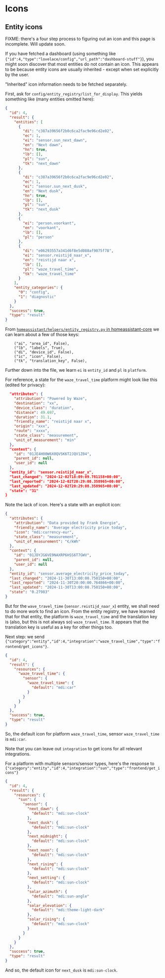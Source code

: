 # Icons

## Entity icons

FIXME: there's a four step process to figuring out an icon and this page is incomplete. Will update soon.

If you have fetched a dashboard (using something like `{"id":4,"type":"lovelace/config","url_path":"dashboard-stuff"}`), you might soon discover that most entities do not contain an icon. This appears to be because entity icons are usually inherited - except when set explicitly by the user.

"Inherited" icon information needs to be fetched separately.

First, ask for `config/entity_registry/list_for_display`.
This yields something like (many entities omitted here):

```json
{
  "id": 4,
  "result": {
    "entities": [
      {
        "di": "c387a39656f2b0c6ca2fac9e96cd2e02",
        "ec": 1,
        "ei": "sensor.sun_next_dawn",
        "en": "Next dawn",
        "hn": true,
        "lb": [],
        "pl": "sun",
        "tk": "next_dawn"
      },
      {
        "di": "c387a39656f2b0c6ca2fac9e96cd2e02",
        "ec": 1,
        "ei": "sensor.sun_next_dusk",
        "en": "Next dusk",
        "hn": true,
        "lb": [],
        "pl": "sun",
        "tk": "next_dusk"
      },
      {
        "ei": "person.voorkant",
        "en": "voorkant",
        "lb": [],
        "pl": "person"
      },
      {
        "di": "e06293557a341d6f8e5d088af9075f78",
        "ei": "sensor.reistijd_naar_x",
        "en": "reistijd naar x",
        "lb": [],
        "pl": "waze_travel_time",
        "tk": "waze_travel_time"
      }
    ],
    "entity_categories": {
      "0": "config",
      "1": "diagnostic"
    }
  },
  "success": true,
  "type": "result"
}
```

From [`homeassistant/helpers/entity_registry.py` in homeassistant-core](https://github.com/home-assistant/core/blob/24fbc366a68a73959d20992b1c4ce782c2fa8e44/homeassistant/helpers/entity_registry.py#L150) we can learn about a few of those keys:

```
    ("ai", "area_id", False),
    ("lb", "labels", True),
    ("di", "device_id", False),
    ("ic", "icon", False),
    ("tk", "translation_key", False),
```

Further down into the file, we learn `ei` is `entity_id` and `pl` is `platform`.

For reference, a state for the `waze_travel_time` platform might look like this (edited for privacy):

```json
  "attributes": {
    "attribution": "Powered by Waze",
    "destination": "xx",
    "device_class": "duration",
    "distance": 49.697,
    "duration": 31.1,
    "friendly_name": "reistijd naar x",
    "origin": "xxx",
    "route": "xxxx",
    "state_class": "measurement",
    "unit_of_measurement": "min"
  },
  "context": {
    "id": "01JE4H00W6X0QVSK6T2JQV1Z04",
    "parent_id": null,
    "user_id": null
  },
  "entity_id": "sensor.reistijd_naar_x",
  "last_changed": "2024-12-02T18:09:09.781158+00:00",
  "last_reported": "2024-12-02T20:29:08.358965+00:00",
  "last_updated": "2024-12-02T20:29:08.358965+00:00",
  "state": "31"
}

```

Note the lack of icon.
Here's a state with an explicit icon:

```json
{
  "attributes": {
    "attribution": "Data provided by Frank Energie",
    "friendly_name": "Average electricity price today",
    "icon": "mdi:currency-eur",
    "state_class": "measurement",
    "unit_of_measurement": "€/kWh"
  },
  "context": {
    "id": "01JDYJG6VE9NAXRP6HSS6T7GWV",
    "parent_id": null,
    "user_id": null
  },
  "entity_id": "sensor.average_electricity_price_today",
  "last_changed": "2024-11-30T13:00:00.750150+00:00",
  "last_reported": "2024-11-30T20:00:00.764866+00:00",
  "last_updated": "2024-11-30T13:00:00.750150+00:00",
  "state": "0.27983"
}
```

But for the `wave_travel_time` (`sensor.reistijd_naar_x`) entity, we shall need to do more work to find an icon.
From the entity registry, we have learned that for that entity, the platform is `waze_travel_time` and the translation key is (also, but this is not always so) `waze_travel_time`.
It appears that the translation key is useful as a key for other things too.

Next step: we send `{"category":"entity","id":4,"integration":"waze_travel_time","type":"frontend/get_icons"}`.

```json
{
  "id": 4,
  "result": {
    "resources": {
      "waze_travel_time": {
        "sensor": {
          "waze_travel_time": {
            "default": "mdi:car"
          }
        }
      }
    }
  },
  "success": true,
  "type": "result"
}
```

So, the default icon for platform `waze_travel_time`, sensor `waze_travel_time` is `mdi:car`.

Note that you can leave out `integration` to get icons for all relevant integrations.

For a platform with multiple sensors/sensor types, here's the response to `{"category":"entity","id":4,"integration":"sun","type":"frontend/get_icons"}`

```json
{
  "id": 4,
  "result": {
    "resources": {
      "sun": {
        "sensor": {
          "next_dawn": {
            "default": "mdi:sun-clock"
          },
          "next_dusk": {
            "default": "mdi:sun-clock"
          },
          "next_midnight": {
            "default": "mdi:sun-clock"
          },
          "next_noon": {
            "default": "mdi:sun-clock"
          },
          "next_rising": {
            "default": "mdi:sun-clock"
          },
          "next_setting": {
            "default": "mdi:sun-clock"
          },
          "solar_azimuth": {
            "default": "mdi:sun-angle"
          },
          "solar_elevation": {
            "default": "mdi:theme-light-dark"
          },
          "solar_rising": {
            "default": "mdi:sun-clock"
          }
        }
      }
    }
  },
  "success": true,
  "type": "result"
}
```

And so, the default icon for `next_dusk` is `mdi:sun-clock`.
